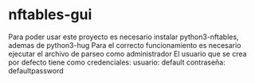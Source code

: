 # nftables-gui
Para poder usar este proyecto es necesario instalar python3-nftables, ademas de python3-hug
Para el correcto funcionamiento es necesario ejecutar el archivo de parseo como administrador
El usuario que se crea por defecto tiene como credenciales:
usuario: default
contraseña: defaultpassword